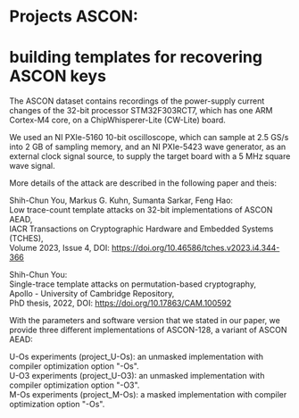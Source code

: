 # Projects ASCON:  
# building templates for recovering ASCON keys

The ASCON dataset contains recordings of the power-supply current changes of the 32-bit processor STM32F303RCT7, which has one ARM Cortex-M4 core, on a ChipWhisperer-Lite (CW-Lite) board.

We used an NI PXIe-5160 10-bit oscilloscope, which can sample at 2.5 GS/s into 2 GB of sampling memory, and an NI PXIe-5423 wave generator, as an external clock signal source, to supply the target board with a 5 MHz square wave signal.

More details of the attack are described in the following paper and theis:

Shih-Chun You, Markus G. Kuhn, Sumanta Sarkar, Feng Hao:   
Low trace-count template attacks on 32-bit implementations of ASCON AEAD,  
IACR Transactions on Cryptographic Hardware and Embedded Systems (TCHES),  
Volume 2023, Issue 4, DOI: https://doi.org/10.46586/tches.v2023.i4.344-366  

Shih-Chun You:  
Single-trace template attacks on permutation-based cryptography,  
Apollo - University of Cambridge Repository,  
PhD thesis, 2022, DOI: https://doi.org/10.17863/CAM.100592  

With the parameters and software version that we stated in our paper, we provide three different implementations of ASCON-128, a variant of ASCON AEAD:

U-Os experiments (project_U-Os): an unmasked implementation with compiler optimization option "-Os".  
U-O3 experiments (project_U-O3): an unmasked implementation with compiler optimization option "-O3".  
M-Os experiments (project_M-Os): a masked implementation with compiler optimization option "-Os".  


